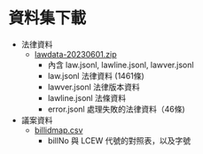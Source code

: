 # 資料集下載
- 法律資料
    - [lawdata-20230601.zip](https://lydata.ronny-s3.click/lawdata-20230601.zip)
        - 內含 law.jsonl, lawline.jsonl, lawver.jsonl
        - law.jsonl 法律資料 (1461條)
        - lawver.jsonl 法律版本資料
        - lawline.jsonl 法條資料
        - error.jsonl 處理失敗的法律資料（46條)
- 議案資料
    - [billidmap.csv](https://lydata.ronny-s3.click/billidmap)
        - billNo 與 LCEW 代號的對照表，以及字號